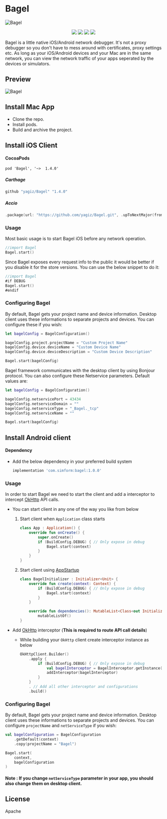 # Bagel
![Bagel](https://github.com/yagiz/Bagel/blob/master/assets/header.png?raw=true)
<p align="center">
    <a href="https://github.com/CocoaPods/CocoaPods" alt="CocoaPods">
        <img src="https://img.shields.io/badge/CocoaPods-compatible-4BC51D.svg?style=flat" /></a>
    <a href="https://github.com/Carthage/Carthage" alt="Carthage">
        <img src="https://img.shields.io/badge/Carthage-compatible-4BC51D.svg?style=flat" /></a>
    <a href="https://github.com/JamitLabs/Accio" alt="Accio">
        <img src="https://img.shields.io/badge/Accio-supported-0A7CF5.svg?style=flat" /></a>
    <a href="https://github.com/yagiz/Bagel/releases" alt="Version">
        <img src="https://img.shields.io/github/release/yagiz/Bagel.svg" /></a>
</p>

Bagel is a little native iOS/Android network debugger. It's not a proxy debugger so you don't have to mess around with certificates, proxy settings etc. As long as your iOS/Android devices and your Mac are in the same network, you can view the network traffic of your apps seperated by the devices or simulators.

## Preview
![Bagel](https://github.com/yagiz/Bagel/blob/develop/assets/screenshot.png?raw=true)
## Install Mac App
- Clone the repo.
- Install pods.
- Build and archive the project.

## Install iOS Client
#### CocoaPods
```shhttps://img.shields.io/badge/version-1.3.1-blue.svg?style=flat
pod 'Bagel', '~>  1.4.0'
```
##### Carthage
```sh
github "yagiz/Bagel" "1.4.0"
```
##### Accio
```swift
.package(url: "https://github.com/yagiz/Bagel.git", .upToNextMajor(from: "1.4.0")),
```

### Usage
Most basic usage is to start Bagel iOS before any network operation. 
```swift
//import Bagel
Bagel.start()
```
Since Bagel exposes every request info to the public it would be better if you disable it for the store versions. You can use the below snippet to do it:
```swift
//import Bagel
#if DEBUG
Bagel.start()
#endif
```

###  Configuring Bagel
By default, Bagel gets your project name and device information. Desktop client uses these informations to separate projects and devices. You can configure these if you wish:
```swift
let bagelConfig = BagelConfiguration()

bagelConfig.project.projectName = "Custom Project Name"
bagelConfig.device.deviceName = "Custom Device Name"
bagelConfig.device.deviceDescription = "Custom Device Description"

Bagel.start(bagelConfig)
```
Bagel framework communicates with the desktop client by using Bonjour protocol. You can also configure these Netservice parameters. Default values are:

```swift
let bagelConfig = BagelConfiguration()

bagelConfig.netservicePort = 43434
bagelConfig.netserviceDomain = ""
bagelConfig.netserviceType = "_Bagel._tcp"
bagelConfig.netserviceName = ""

Bagel.start(bagelConfig)
```

## Install Android client
#### Dependency
* Add the below dependency in your preferred build system
    ```groovy 
    implementation 'com.simform:bagel:1.0.0'
    ```

### Usage
In order to start Bagel we need to start the client and add a interceptor to intercept [OkHttp](https://square.github.io/okhttp/) API calls.

* You can start client in any one of the way you like from below
  1. Start client when `Application` class starts
        ```kotlin
        class App : Application() {
            override fun onCreate() {
                super.onCreate()
                if (BuildConfig.DEBUG) { // Only expose in debug
                    Bagel.start(context)
                }
            }
        }
        ```
  2. Start client using [AppStartup](https://developer.android.com/topic/libraries/app-startup)
        ```kotlin
        class BagelInitializer : Initializer<Unit> {
            override fun create(context: Context) {
                if (BuildConfig.DEBUG) { // Only expose in debug
                    Bagel.start(context)
                }
            }

            override fun dependencies(): MutableList<Class<out Initializer<*>>> =
                mutableListOf()
        }
        ```

* Add [OkHttp](https://square.github.io/okhttp/) interceptor (**This is required to route API call details**)
  * While building your `OkHttp` client create interceptor instance as below
    ```kotlin
    OkHttpClient.Builder()
        .apply {
            if (BuildConfig.DEBUG) { // Only expose in debug
                val bagelInterceptor = BagelInterceptor.getInstance()
                addInterceptor(bagelInterceptor)
            }
        }
        . // Add all other interceptor and configurations
        .build()
    ```
    
###  Configuring Bagel
By default, Bagel gets your project name and device information. Desktop client uses these informations to separate projects and devices. You can configure `projectName` and `netServiceType` if you wish:

```kotlin
val bagelConfiguration = BagelConfiguration
    .getDefault(context)
    .copy(projectName = "Bagel")

Bagel.start(
    context,
    bagelConfiguration
)
```

#### Note : If you change `netServiceType` parameter in your app, you should also change them on desktop client.

License
----
Apache
